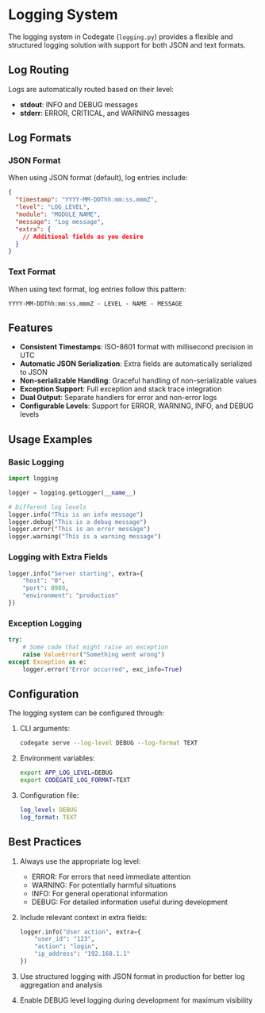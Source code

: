 # Logging System

The logging system in Codegate (`logging.py`) provides a flexible and structured logging solution with support for both JSON and text formats.

## Log Routing

Logs are automatically routed based on their level:

- **stdout**: INFO and DEBUG messages
- **stderr**: ERROR, CRITICAL, and WARNING messages

## Log Formats

### JSON Format

When using JSON format (default), log entries include:

```json
{
  "timestamp": "YYYY-MM-DDThh:mm:ss.mmmZ",
  "level": "LOG_LEVEL",
  "module": "MODULE_NAME",
  "message": "Log message",
  "extra": {
    // Additional fields as you desire
  }
}
```

### Text Format

When using text format, log entries follow this pattern:

```
YYYY-MM-DDThh:mm:ss.mmmZ - LEVEL - NAME - MESSAGE
```

## Features

- **Consistent Timestamps**: ISO-8601 format with millisecond precision in UTC
- **Automatic JSON Serialization**: Extra fields are automatically serialized to JSON
- **Non-serializable Handling**: Graceful handling of non-serializable values
- **Exception Support**: Full exception and stack trace integration
- **Dual Output**: Separate handlers for error and non-error logs
- **Configurable Levels**: Support for ERROR, WARNING, INFO, and DEBUG levels

## Usage Examples

### Basic Logging

```python
import logging

logger = logging.getLogger(__name__)

# Different log levels
logger.info("This is an info message")
logger.debug("This is a debug message")
logger.error("This is an error message")
logger.warning("This is a warning message")
```

### Logging with Extra Fields

```python
logger.info("Server starting", extra={
    "host": "0",
    "port": 8989,
    "environment": "production"
})
```

### Exception Logging

```python
try:
    # Some code that might raise an exception
    raise ValueError("Something went wrong")
except Exception as e:
    logger.error("Error occurred", exc_info=True)
```

## Configuration

The logging system can be configured through:

1. CLI arguments:
   ```bash
   codegate serve --log-level DEBUG --log-format TEXT
   ```

2. Environment variables:
   ```bash
   export APP_LOG_LEVEL=DEBUG
   export CODEGATE_LOG_FORMAT=TEXT
   ```

3. Configuration file:
   ```yaml
   log_level: DEBUG
   log_format: TEXT
   ```

## Best Practices

1. Always use the appropriate log level:
   - ERROR: For errors that need immediate attention
   - WARNING: For potentially harmful situations
   - INFO: For general operational information
   - DEBUG: For detailed information useful during development

2. Include relevant context in extra fields:
   ```python
   logger.info("User action", extra={
       "user_id": "123",
       "action": "login",
       "ip_address": "192.168.1.1"
   })
   ```

3. Use structured logging with JSON format in production for better log aggregation and analysis

4. Enable DEBUG level logging during development for maximum visibility
